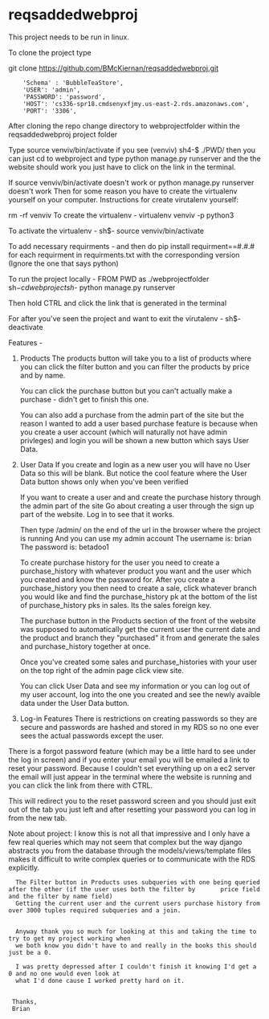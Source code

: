 # reqsaddedwebproj
This project needs to be run in linux.

To clone the project type

git clone https://github.com/BMcKiernan/reqsaddedwebproj.git



        'Schema' : 'BubbleTeaStore',
        'USER': 'admin',
        'PASSWORD': 'password',
        'HOST': 'cs336-spr18.cmdsenyxfjmy.us-east-2.rds.amazonaws.com',
        'PORT': '3306',


After cloning the repo 
change directory to webprojectfolder within the reqsaddedwebproj project folder

Type source venviv/bin/activate
if you see (venviv) sh4-$ ./PWD/
then you can just cd to webproject and type python manage.py runserver and the the website should work
you just have to click on the link in the terminal.



If source venviv/bin/activate doesn't work or python manage.py runserver doesn't work
Then for some reason you have to create the virtualenv yourself on your computer.
Instructions for create virutalenv yourself: 

rm -rf venviv
To create the virtualenv -
virtualenv venviv -p python3

To activate the virtualenv - 
sh$- source venviv/bin/activate


To add necessary requirments -
and then do pip install requirment==#.#.#
for each requirment in requirments.txt with the corresponding version
(Ignore the one that says python)

To run the project locally -
FROM PWD as ./webprojectfolder
sh$- cd webproject
sh$- python manage.py runserver

Then hold CTRL and click the link that is generated in the terminal


For after you've seen the project and want to exit the virutalenv -
sh$- deactivate



Features -
1. Products
   The products button will take you to a list of products where you
   can click the filter button and you can filter the products by 
   price and by name.

   You can click the purchase button but you can't actually make a purchase - didn't get to finish this one.
   
   You can also add a purchase from the admin part of the site but the reason I wanted
   to add a user based purchase feature is because when you create a user 
   account (which will naturally not have admin privleges)
   and login you will be shown a new button which says User Data.
   
2. User Data
   If you create and login as a new user you will have no User Data so this will be blank.
   But notice the cool feature where the User Data button shows only when you've been verified 
 

   If you want to create a user and and create the purchase history through the admin part of the site
   Go about creating a user through the sign up part of the website.
   Log in to see that it works.


   Then type /admin/ on the end of the url in the browser where the project is running
   And you can use my admin account
   The username is: brian
   The password is: betadoo1

   To create purchase history for the user you need to create a purchase_history with whatever product you want 
   and the user which you created and know the password for.
   After you create a purchase_history you then need to create a sale, click whatever branch you would like 
   and find the purchase_history pk at the bottom of the list of purchase_history pks in sales. Its the sales foreign key.
  
   The purchase button in the Products section of the front of the website was supposed to automatically get the current user
   the current date and the product and branch they "purchased" it from and generate the sales and purchase_history together at once.


   Once you've created some sales and purchase_histories with your user on the top right of the admin page click view site.
  
   You can click User Data and see my information or you can log out of my user account, 
   log into the one you created and see the newly avaible data under the User Data button.


 3. Log-in Features
   There is restrictions on creating passwords so they are secure 
   and passwords are hashed and stored in my RDS so no one ever sees the actual passwords except the user.
   
   There is a forgot password feature (which may be a little hard to see under the log in screen)
   and if you enter your email you will be emailed a link to reset your password. 
   Because I couldn't set everything up on a ec2 server the email will just appear in the terminal where the website is running
   and you can click the link from there with CTRL.
 

   This will redirect you to the reset password screen and you should just exit out of the tab you just left
   and after resetting your password you can log in from the new tab.
  

   Note about project:
      I know this is not all that impressive and I only have a few real queries which may not seem that complex
      but the way django abstracts you from the database through the models/views/template files makes it difficult 
      to write complex queries or to communicate with the RDS explicitly.

      The Filter button in Products uses subqueries with one being queried after the other (if the user uses both the filter by       price field and the filter by name field)
      Getting the current user and the current users purchase history from over 3000 tuples required subqueries and a join.


      Anyway thank you so much for looking at this and taking the time to try to get my project working when
      we both know you didn't have to and really in the books this should just be a 0.

      I was pretty depressed after I couldn't finish it knowing I'd get a 0 and no one would even look at 
      what I'd done cause I worked pretty hard on it.


     Thanks,
     Brian 
